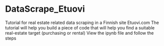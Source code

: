 # DataScrape_Etuovi
Tutorial for real estate related data scraping in a Finnish site Etuovi.com
The tutorial will help you build a piece of code that will help you find a suitable real-estate target (purchasing or rental)
View the ipynb file and follow the steps
